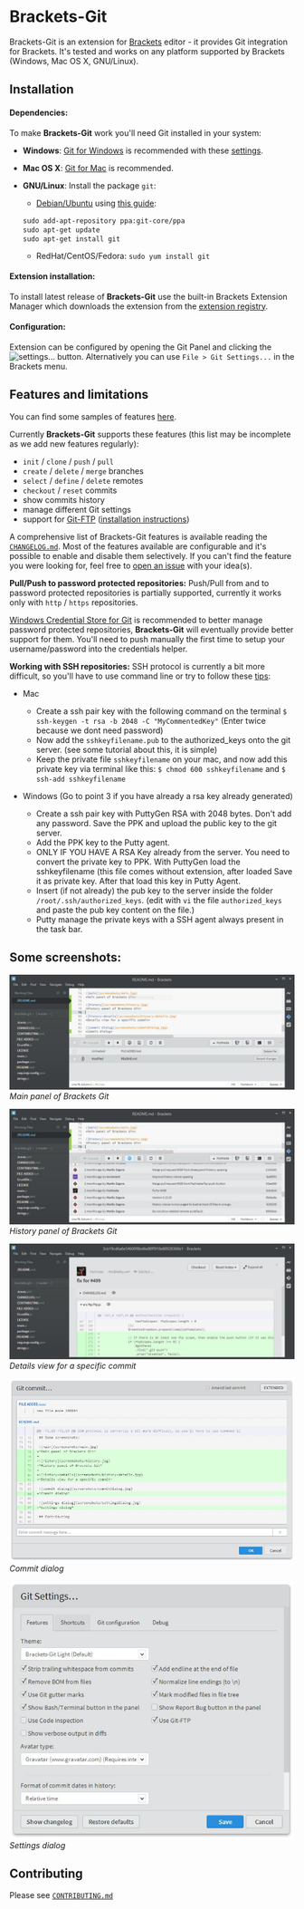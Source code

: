 # Brackets-Git

Brackets-Git is an extension for [Brackets](http://brackets.io/) editor - it provides Git integration for Brackets.
It's tested and works on any platform supported by Brackets (Windows, Mac OS X, GNU/Linux).

## Installation

#### Dependencies:
To make **Brackets-Git** work you'll need Git installed in your system:

- **Windows**: [Git for Windows](http://msysgit.github.io/) is recommended with these [settings](https://raw.github.com/zaggino/brackets-git/master/screenshots/gitInstall.png).
- **Mac OS X**: [Git for Mac](http://git-scm.com/download/mac) is recommended.
- **GNU/Linux**: Install the package `git`:
   - [Debian/Ubuntu](https://launchpad.net/~git-core/+archive/ppa) using [this guide](http://askmetutorials.blogspot.com.au/2014/03/install-git-191-on-ubuntu-linuxmint.html):

   ```
   sudo add-apt-repository ppa:git-core/ppa
   sudo apt-get update
   sudo apt-get install git
   ```

   - RedHat/CentOS/Fedora: `sudo yum install git`

#### Extension installation:
To install latest release of **Brackets-Git** use the built-in Brackets Extension Manager which downloads the extension from the [extension registry](https://brackets-registry.aboutweb.com/).

#### Configuration:
Extension can be configured by opening the Git Panel and clicking the ![settings...][settingsIcon] button.
Alternatively you can use `File > Git Settings...` in the Brackets menu.

## Features and limitations

You can find some samples of features [here](docs/FEATURES.md).

Currently **Brackets-Git** supports these features (this list may be incomplete as we add new features regularly):

- `init` / `clone` / `push` / `pull`
- `create` / `delete` / `merge` branches
- `select` / `define` / `delete` remotes
- `checkout` / `reset` commits
- show commits history
- manage different Git settings
- support for [Git-FTP](http://git-ftp.github.io/git-ftp/) ([installation instructions](docs/GIT-FTP.md))

A comprehensive list of Brackets-Git features is available reading the [`CHANGELOG.md`](CHANGELOG.md).
Most of the features available are configurable and it's possible to enable and disable them selectively.
If you can't find the feature you were looking for, feel free to [open an issue](https://github.com/zaggino/brackets-git/issues) with your idea(s).

**Pull/Push to password protected repositories:**
Push/Pull from and to password protected repositories is partially supported, currently it works only with `http` / `https` repositories.

[Windows Credential Store for Git](http://gitcredentialstore.codeplex.com/) is recommended to better manage password protected repositories, **Brackets-Git** will eventually provide better support for them.
You'll need to push manually the first time to setup your username/password into the credentials helper.

**Working with SSH repositories:**
SSH protocol is currently a bit more difficult, so you'll have to use command line or try to follow these [tips](https://github.com/zaggino/brackets-git/issues/524):

- Mac

  - Create a ssh pair key with the following command on the terminal `$ ssh-keygen -t rsa -b 2048 -C "MyCommentedKey"` (Enter twice because we dont need password)
  - Now add the `sshkeyfilename.pub` to the authorized_keys onto the git server. (see some tutorial about this, it is simple)
  - Keep the private file `sshkeyfilename` on your mac, and now add this private key via terminal like this: `$ chmod 600 sshkeyfilename` and `$ ssh-add sshkeyfilename`

- Windows (Go to point 3 if you have already a rsa key already generated)

  - Create a ssh pair key with PuttyGen RSA with 2048 bytes. Don't add any password. Save the PPK and upload the public key to the git server.
  - Add the PPK key to the Putty agent.
  - ONLY IF YOU HAVE A RSA Key already from the server. You need to convert the private key to PPK. With PuttyGen load the sshkeyfilename (this file comes without extension, after loaded Save it as private key. After that load this key in Putty Agent.
  - Insert (if not already) the pub key to the server inside the folder `/root/.ssh/authorized_keys`. (edit with `vi` the file `authorized_keys` and paste the pub key content on the file.)
  - Putty manage the private keys with a SSH agent always present in the task bar.

## Some screenshots:

![main](screenshots/main.jpg)  
*Main panel of Brackets Git*

![history](screenshots/history.jpg)  
*History panel of Brackets Git*

![history-details](screenshots/history-details.jpg)  
*Details view for a specific commit*

![commit dialog](screenshots/commit-dialog.jpg)  
*Commit dialog*

![settings dialog](screenshots/settings-dialog.jpg)  
*Settings dialog*

## Contributing

Please see [`CONTRIBUTING.md`](CONTRIBUTING.md)


[settingsIcon]: https://cloud.githubusercontent.com/assets/5382443/2535525/c0e254b0-b58f-11e3-9be3-9024641e5a2a.png

